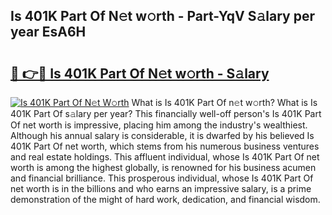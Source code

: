 ## Is 401K Part Of N𝚎t w𝚘rth - Part-YqV S𝚊lary per year EsA6H

# <h2><a href="http://gc0ps7b.nevu.top/?p=Is+401K+Part+Of">🔗 👉🔴 Is 401K Part Of N𝚎t w𝚘rth - S𝚊lary</a></h2>

[![Is 401K Part Of N𝚎t W𝚘rth](https://i.imgur.com/Oavwk0R.jpeg)](http://gc0ps7b.nevu.top/?p=Is+401K+Part+Of)
What is Is 401K Part Of n𝚎t w𝚘rth? What is Is 401K Part Of s𝚊lary per year?
This financially well-off person's Is 401K Part Of net worth is impressive, placing him among the industry's wealthiest. Although his annual salary is considerable, it is dwarfed by his believed Is 401K Part Of net worth, which stems from his numerous business ventures and real estate holdings. This affluent individual, whose Is 401K Part Of net worth is among the highest globally, is renowned for his business acumen and financial brilliance. This prosperous individual, whose Is 401K Part Of net worth is in the billions and who earns an impressive salary, is a prime demonstration of the might of hard work, dedication, and financial wisdom.
